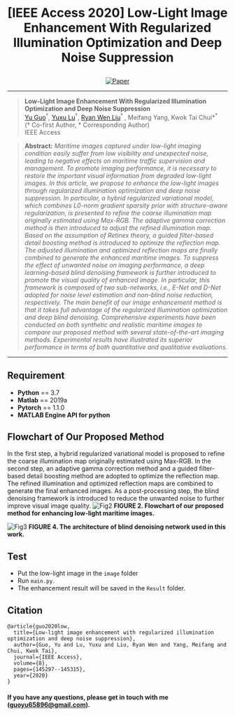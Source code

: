 # <p align=center> [IEEE Access 2020] Low-Light Image Enhancement With Regularized Illumination Optimization and Deep Noise Suppression</p>

<div align="center">
 
[![Paper](https://img.shields.io/badge/OneRestore-arXiv-red.svg)](https://ieeexplore.ieee.org/abstract/document/9163095)

</div>

---
>**Low-Light Image Enhancement With Regularized Illumination Optimization and Deep Noise Suppression**<br>
[Yu Guo](https://scholar.google.com/citations?user=klYz-acAAAAJ&hl=zh-CN)<sup>†</sup>, [Yuxu Lu]((https://scholar.google.com.hk/citations?user=XXge2_0AAAAJ&hl=zh-CN))<sup>†</sup>, [Ryan Wen Liu](http://mipc.whut.edu.cn/index.html)<sup>* </sup>, Meifang Yang, Kwok Tai Chui*<sup>* </sup> <br>
(† Co-first Author, * Corresponding Author)<br>
>IEEE Access

> **Abstract:** *Maritime images captured under low-light imaging condition easily suffer from low visibility and unexpected noise, leading to negative effects on maritime traffic supervision and management. To promote imaging performance, it is necessary to restore the important visual information from degraded low-light images. In this article, we propose to enhance the low-light images through regularized illumination optimization and deep noise suppression. In particular, a hybrid regularized variational model, which combines L0-norm gradient sparsity prior with structure-aware regularization, is presented to refine the coarse illumination map originally estimated using Max-RGB. The adaptive gamma correction method is then introduced to adjust the refined illumination map. Based on the assumption of Retinex theory, a guided filter-based detail boosting method is introduced to optimize the reflection map. The adjusted illumination and optimized reflection maps are finally combined to generate the enhanced maritime images. To suppress the effect of unwanted noise on imaging performance, a deep learning-based blind denoising framework is further introduced to promote the visual quality of enhanced image. In particular, this framework is composed of two sub-networks, i.e., E-Net and D-Net adopted for noise level estimation and non-blind noise reduction, respectively. The main benefit of our image enhancement method is that it takes full advantage of the regularized illumination optimization and deep blind denoising. Comprehensive experiments have been conducted on both synthetic and realistic maritime images to compare our proposed method with several state-of-the-art imaging methods. Experimental results have illustrated its superior performance in terms of both quantitative and qualitative evaluations.*
---

## Requirement
* __Python__ == 3.7
* __Matlab__ == 2019a
* __Pytorch__ == 1.1.0
* __MATLAB Engine API for python__

## Flowchart of Our Proposed Method
In the first step, a hybrid regularized variational model is proposed to refine the coarse illumination map originally estimated using Max-RGB. In the second step, an adaptive gamma correction method and a guided filter-based detail boosting method are adopted to optimize the reflection map. The refined illumination and optimized reflection maps are combined to generate the final enhanced images. As a post-processing step, the blind denoising framework is introduced to reduce the unwanted noise to further improve visual image quality.
![Fig2](https://user-images.githubusercontent.com/48637474/135098754-9353c72c-02c2-4c83-b06f-b9b3979d5fee.jpg)
**FIGURE 2. Flowchart of our proposed method for enhancing low-light maritime images.**

![Fig3](https://user-images.githubusercontent.com/48637474/135105375-a44444fa-159d-4bc7-8b10-0aa7ec377be6.jpg)
**FIGURE 4. The architecture of blind denoising network used in this work.**

## Test
* Put the low-light image in the `image` folder
* Run `main.py`. 
* The enhancement result will be saved in the `Result` folder.

## Citation

```
@article{guo2020low,
  title={Low-light image enhancement with regularized illumination optimization and deep noise suppression},
  author={Guo, Yu and Lu, Yuxu and Liu, Ryan Wen and Yang, Meifang and Chui, Kwok Tai},
  journal={IEEE Access},
  volume={8},
  pages={145297--145315},
  year={2020}
}
```

#### If you have any questions, please get in touch with me (guoyu65896@gmail.com).
